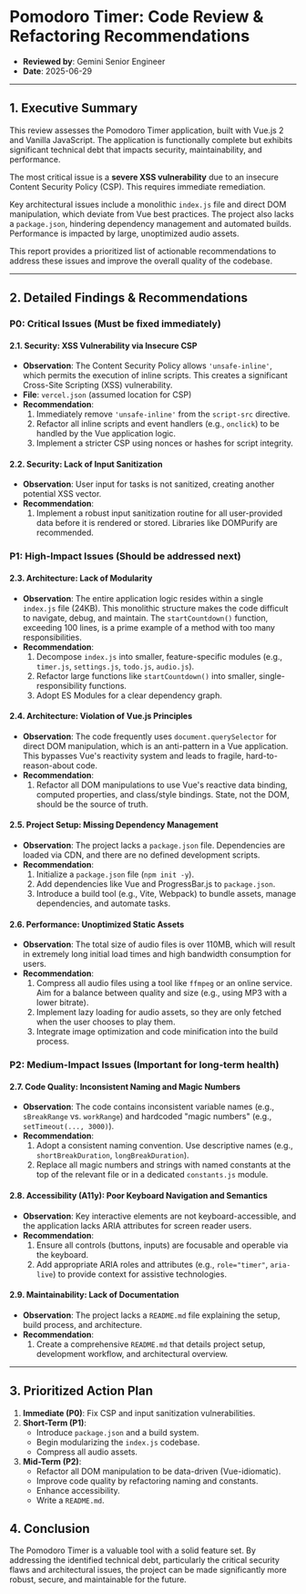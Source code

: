 # Pomodoro Timer: Code Review & Refactoring Recommendations

- **Reviewed by**: Gemini Senior Engineer
- **Date**: 2025-06-29

---

## 1. Executive Summary

This review assesses the Pomodoro Timer application, built with Vue.js 2 and Vanilla JavaScript. The application is functionally complete but exhibits significant technical debt that impacts security, maintainability, and performance.

The most critical issue is a **severe XSS vulnerability** due to an insecure Content Security Policy (CSP). This requires immediate remediation.

Key architectural issues include a monolithic `index.js` file and direct DOM manipulation, which deviate from Vue best practices. The project also lacks a `package.json`, hindering dependency management and automated builds. Performance is impacted by large, unoptimized audio assets.

This report provides a prioritized list of actionable recommendations to address these issues and improve the overall quality of the codebase.

---

## 2. Detailed Findings & Recommendations

### P0: Critical Issues (Must be fixed immediately)

#### 2.1. Security: XSS Vulnerability via Insecure CSP
- **Observation**: The Content Security Policy allows `'unsafe-inline'`, which permits the execution of inline scripts. This creates a significant Cross-Site Scripting (XSS) vulnerability.
- **File**: `vercel.json` (assumed location for CSP)
- **Recommendation**:
    1.  Immediately remove `'unsafe-inline'` from the `script-src` directive.
    2.  Refactor all inline scripts and event handlers (e.g., `onclick`) to be handled by the Vue application logic.
    3.  Implement a stricter CSP using nonces or hashes for script integrity.

#### 2.2. Security: Lack of Input Sanitization
- **Observation**: User input for tasks is not sanitized, creating another potential XSS vector.
- **Recommendation**:
    1.  Implement a robust input sanitization routine for all user-provided data before it is rendered or stored. Libraries like DOMPurify are recommended.

### P1: High-Impact Issues (Should be addressed next)

#### 2.3. Architecture: Lack of Modularity
- **Observation**: The entire application logic resides within a single `index.js` file (24KB). This monolithic structure makes the code difficult to navigate, debug, and maintain. The `startCountdown()` function, exceeding 100 lines, is a prime example of a method with too many responsibilities.
- **Recommendation**:
    1.  Decompose `index.js` into smaller, feature-specific modules (e.g., `timer.js`, `settings.js`, `todo.js`, `audio.js`).
    2.  Refactor large functions like `startCountdown()` into smaller, single-responsibility functions.
    3.  Adopt ES Modules for a clear dependency graph.

#### 2.4. Architecture: Violation of Vue.js Principles
- **Observation**: The code frequently uses `document.querySelector` for direct DOM manipulation, which is an anti-pattern in a Vue application. This bypasses Vue's reactivity system and leads to fragile, hard-to-reason-about code.
- **Recommendation**:
    1.  Refactor all DOM manipulations to use Vue's reactive data binding, computed properties, and class/style bindings. State, not the DOM, should be the source of truth.

#### 2.5. Project Setup: Missing Dependency Management
- **Observation**: The project lacks a `package.json` file. Dependencies are loaded via CDN, and there are no defined development scripts.
- **Recommendation**:
    1.  Initialize a `package.json` file (`npm init -y`).
    2.  Add dependencies like Vue and ProgressBar.js to `package.json`.
    3.  Introduce a build tool (e.g., Vite, Webpack) to bundle assets, manage dependencies, and automate tasks.

#### 2.6. Performance: Unoptimized Static Assets
- **Observation**: The total size of audio files is over 110MB, which will result in extremely long initial load times and high bandwidth consumption for users.
- **Recommendation**:
    1.  Compress all audio files using a tool like `ffmpeg` or an online service. Aim for a balance between quality and size (e.g., using MP3 with a lower bitrate).
    2.  Implement lazy loading for audio assets, so they are only fetched when the user chooses to play them.
    3.  Integrate image optimization and code minification into the build process.

### P2: Medium-Impact Issues (Important for long-term health)

#### 2.7. Code Quality: Inconsistent Naming and Magic Numbers
- **Observation**: The code contains inconsistent variable names (e.g., `sBreakRange` vs. `workRange`) and hardcoded "magic numbers" (e.g., `setTimeout(..., 3000)`).
- **Recommendation**:
    1.  Adopt a consistent naming convention. Use descriptive names (e.g., `shortBreakDuration`, `longBreakDuration`).
    2.  Replace all magic numbers and strings with named constants at the top of the relevant file or in a dedicated `constants.js` module.

#### 2.8. Accessibility (A11y): Poor Keyboard Navigation and Semantics
- **Observation**: Key interactive elements are not keyboard-accessible, and the application lacks ARIA attributes for screen reader users.
- **Recommendation**:
    1.  Ensure all controls (buttons, inputs) are focusable and operable via the keyboard.
    2.  Add appropriate ARIA roles and attributes (e.g., `role="timer"`, `aria-live`) to provide context for assistive technologies.

#### 2.9. Maintainability: Lack of Documentation
- **Observation**: The project lacks a `README.md` file explaining the setup, build process, and architecture.
- **Recommendation**:
    1.  Create a comprehensive `README.md` that details project setup, development workflow, and architectural overview.

---

## 3. Prioritized Action Plan

1.  **Immediate (P0)**: Fix CSP and input sanitization vulnerabilities.
2.  **Short-Term (P1)**:
    -   Introduce `package.json` and a build system.
    -   Begin modularizing the `index.js` codebase.
    -   Compress all audio assets.
3.  **Mid-Term (P2)**:
    -   Refactor all DOM manipulation to be data-driven (Vue-idiomatic).
    -   Improve code quality by refactoring naming and constants.
    -   Enhance accessibility.
    -   Write a `README.md`.

## 4. Conclusion

The Pomodoro Timer is a valuable tool with a solid feature set. By addressing the identified technical debt, particularly the critical security flaws and architectural issues, the project can be made significantly more robust, secure, and maintainable for the future.
